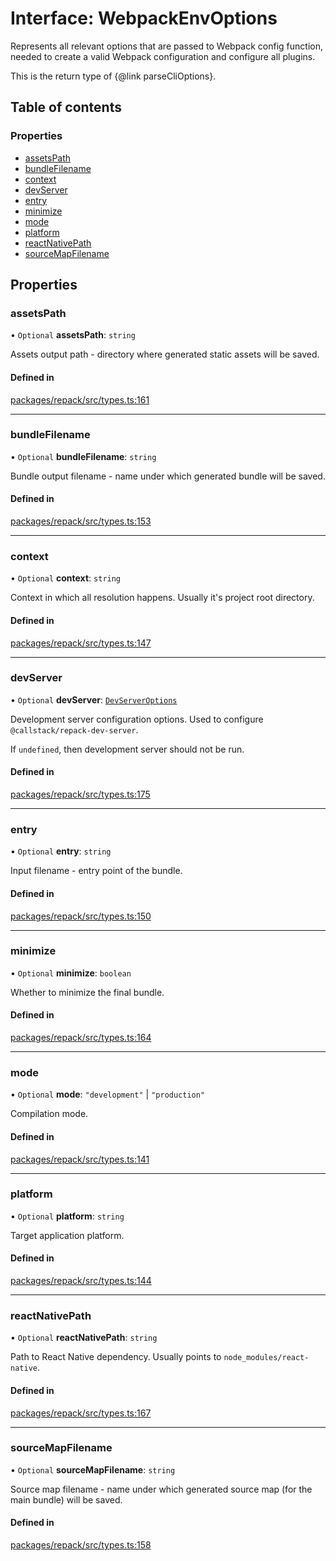 # Interface: WebpackEnvOptions

Represents all relevant options that are passed to Webpack config function,
needed to create a valid Webpack configuration and configure all plugins.

This is the return type of {@link parseCliOptions}.

## Table of contents

### Properties

- [assetsPath](./WebpackEnvOptions.md#assetspath)
- [bundleFilename](./WebpackEnvOptions.md#bundlefilename)
- [context](./WebpackEnvOptions.md#context)
- [devServer](./WebpackEnvOptions.md#devserver)
- [entry](./WebpackEnvOptions.md#entry)
- [minimize](./WebpackEnvOptions.md#minimize)
- [mode](./WebpackEnvOptions.md#mode)
- [platform](./WebpackEnvOptions.md#platform)
- [reactNativePath](./WebpackEnvOptions.md#reactnativepath)
- [sourceMapFilename](./WebpackEnvOptions.md#sourcemapfilename)

## Properties

### assetsPath

• `Optional` **assetsPath**: `string`

Assets output path - directory where generated static assets will be saved.

#### Defined in

[packages/repack/src/types.ts:161](https://github.com/callstack/repack/blob/1d9a1bb/packages/repack/src/types.ts#L161)

___

### bundleFilename

• `Optional` **bundleFilename**: `string`

Bundle output filename - name under which generated bundle will be saved.

#### Defined in

[packages/repack/src/types.ts:153](https://github.com/callstack/repack/blob/1d9a1bb/packages/repack/src/types.ts#L153)

___

### context

• `Optional` **context**: `string`

Context in which all resolution happens. Usually it's project root directory.

#### Defined in

[packages/repack/src/types.ts:147](https://github.com/callstack/repack/blob/1d9a1bb/packages/repack/src/types.ts#L147)

___

### devServer

• `Optional` **devServer**: [`DevServerOptions`](./DevServerOptions.md)

Development server configuration options.
Used to configure `@callstack/repack-dev-server`.

If `undefined`, then development server should not be run.

#### Defined in

[packages/repack/src/types.ts:175](https://github.com/callstack/repack/blob/1d9a1bb/packages/repack/src/types.ts#L175)

___

### entry

• `Optional` **entry**: `string`

Input filename - entry point of the bundle.

#### Defined in

[packages/repack/src/types.ts:150](https://github.com/callstack/repack/blob/1d9a1bb/packages/repack/src/types.ts#L150)

___

### minimize

• `Optional` **minimize**: `boolean`

Whether to minimize the final bundle.

#### Defined in

[packages/repack/src/types.ts:164](https://github.com/callstack/repack/blob/1d9a1bb/packages/repack/src/types.ts#L164)

___

### mode

• `Optional` **mode**: ``"development"`` \| ``"production"``

Compilation mode.

#### Defined in

[packages/repack/src/types.ts:141](https://github.com/callstack/repack/blob/1d9a1bb/packages/repack/src/types.ts#L141)

___

### platform

• `Optional` **platform**: `string`

Target application platform.

#### Defined in

[packages/repack/src/types.ts:144](https://github.com/callstack/repack/blob/1d9a1bb/packages/repack/src/types.ts#L144)

___

### reactNativePath

• `Optional` **reactNativePath**: `string`

Path to React Native dependency. Usually points to `node_modules/react-native`.

#### Defined in

[packages/repack/src/types.ts:167](https://github.com/callstack/repack/blob/1d9a1bb/packages/repack/src/types.ts#L167)

___

### sourceMapFilename

• `Optional` **sourceMapFilename**: `string`

Source map filename - name under which generated source map (for the main bundle) will be saved.

#### Defined in

[packages/repack/src/types.ts:158](https://github.com/callstack/repack/blob/1d9a1bb/packages/repack/src/types.ts#L158)
